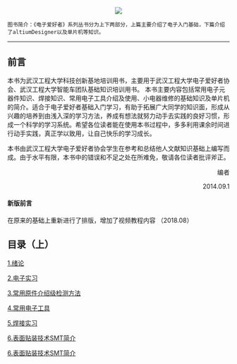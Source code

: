 <p align = "center"><img src = "https://i.loli.net/2018/08/13/5b70e9dfd5ddb.png"></align>

    图书简介：《电子爱好者》系列丛书分为上下两部分，上篇主要介绍了电子入门基础，下篇介绍了altiumDesigner以及单片机等知识。
---

## 前言
本书为武汉工程大学科技创新基地培训用书，主要用于武汉工程大学电子爱好者协会、武汉工程大学智能车团队基础知识培训用书。
本书主要内容包括常用电子元器件知识、焊接知识、常用电子工具介绍及使用、小电器维修的基础知识及单片机的简介。适合于电子爱好者基础入门学习，有助于拓展广大同学的知识面，形成从兴趣的培养到由浅入深的学习方法，养成有想法就努力动手去实践的良好习惯，形成一个科学的学习系统。希望各位读者能在使用本书过程中，多多利用课余时间进行动手实践，真正学以致用，让自己快乐的学习成长。


本书由武汉工程大学电子爱好者协会学生在参考和总结他人文献知识基础上编写而成。由于水平有限，本书中的错误和不足之处在所难免，敬请各位读者批评斧正。

<p align = "right" > 编者 </align>

<p align = "right" > 2014.09.1 </align>

#### 新版前言
  在原来的基础上重新进行了排版，增加了视频教程内容  （2018.08）
  

## 目录（上）

[1.绪论](https://github.com/witeaa/Witeaa-Textbook/wiki/%E7%AC%AC-1-%E7%AB%A0-%E7%BB%AA%E8%AE%BA)

[2.电子实习](https://github.com/witeaa/Witeaa-Textbook/wiki/%E7%AC%AC-2-%E7%AB%A0-%E7%94%B5%E5%AD%90%E5%AE%9E%E4%B9%A0)

[3.常用原件介绍级检测方法](https://github.com/witeaa/Witeaa-Textbook/wiki/%E7%AC%AC-3-%E7%AB%A0-%E5%B8%B8%E7%94%A8%E5%85%83%E4%BB%B6%E4%BB%8B%E7%BB%8D%E5%8F%8A%E6%A3%80%E6%B5%8B%E6%96%B9%E6%B3%95)

[4.常用电子工具](https://github.com/witeaa/Witeaa-Textbook/wiki/%E7%AC%AC-4-%E7%AB%A0-%E5%B8%B8%E7%94%A8%E7%94%B5%E5%AD%90%E5%B7%A5%E5%85%B7)

[5.焊接实习](https://github.com/witeaa/Witeaa-Textbook/wiki/%E7%AC%AC-5-%E7%AB%A0-%E7%84%8A%E6%8E%A5%E5%AE%9E%E4%B9%A0)

[6.表面贴装技术SMT简介](https://github.com/witeaa/Witeaa-Textbook/wiki/%E7%AC%AC-6-%E7%AB%A0-%E8%A1%A8%E9%9D%A2%E8%B4%B4%E8%A3%85%E6%8A%80%E6%9C%AFSMT%E7%AE%80%E4%BB%8B)

[6.表面贴装技术SMT简介]()
